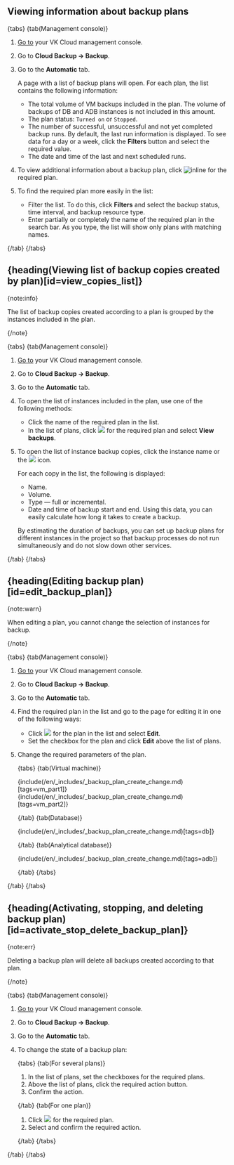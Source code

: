 ## Viewing information about backup plans

{tabs}
{tab(Management console)}

1. [Go to](https://msk.cloud.vk.com/app/en/) your VK Cloud management console.
1. Go to **Cloud Backup → Backup**.
1. Go to the **Automatic** tab.

    A page with a list of backup plans will open. For each plan, the list contains the following information:

    * The total volume of VM backups included in the plan. The volume of backups of DB and ADB instances is not included in this amount.
    * The plan status: `Turned on` or `Stopped`.
    * The number of successful, unsuccessful and not yet completed backup runs. By default, the last run information is displayed. To see data for a day or a week, click the **Filters** button and select the required value.
    * The date and time of the last and next scheduled runs.

1. To view additional information about a backup plan, click ![](/en/assets/info-icon.svg "inline") for the required plan.
1. To find the required plan more easily in the list:

    * Filter the list. To do this, click **Filters** and select the backup status, time interval, and backup resource type.
    * Enter partially or completely the name of the required plan in the search bar. As you type, the list will show only plans with matching names.

{/tab}
{/tabs}

## {heading(Viewing list of backup copies created by plan)[id=view_copies_list]}

{note:info}

The list of backup copies created according to a plan is grouped by the instances included in the plan.

{/note}

{tabs}
{tab(Management console)}

1. [Go to](https://msk.cloud.vk.com/app/en/) your VK Cloud management console.
1. Go to **Cloud Backup → Backup**.
1. Go to the **Automatic** tab.
1. To open the list of instances included in the plan, use one of the following methods:

   * Click the name of the required plan in the list.
   * In the list of plans, click ![ ](/en/assets/more-icon.svg "inline") for the required plan and select **View backups**.

1. To open the list of instance backup copies, click the instance name or the ![ ](/en/assets/right-arrow-icon.svg "inline") icon.

   For each copy in the list, the following is displayed:

   * Name.
   * Volume.
   * Type — full or incremental.
   * Date and time of backup start and end. Using this data, you can easily calculate how long it takes to create a backup.

   By estimating the duration of backups, you can set up backup plans for different instances in the project so that backup processes do not run simultaneously and do not slow down other services.

{/tab}
{/tabs}

## {heading(Editing backup plan)[id=edit_backup_plan]}

{note:warn}

When editing a plan, you cannot change the selection of instances for backup.

{/note}

{tabs}
{tab(Management console)}

1. [Go to](https://msk.cloud.vk.com/app/en/) your VK Cloud management console.
1. Go to **Cloud Backup → Backup**.
1. Go to the **Automatic** tab.
1. Find the required plan in the list and go to the page for editing it in one of the following ways:

   * Click ![ ](/en/assets/more-icon.svg "inline") for the plan in the list and select **Edit**.
   * Set the checkbox for the plan and click **Edit** above the list of plans.

1. Change the required parameters of the plan.

   {tabs}
   {tab(Virtual machine)}

   {include(/en/_includes/_backup_plan_create_change.md)[tags=vm_part1]}
   {include(/en/_includes/_backup_plan_create_change.md)[tags=vm_part2]}

   {/tab}
   {tab(Database)}

   {include(/en/_includes/_backup_plan_create_change.md)[tags=db]}

   {/tab}
   {tab(Analytical database)}

   {include(/en/_includes/_backup_plan_create_change.md)[tags=adb]}

   {/tab}
   {/tabs}

{/tab}
{/tabs}

## {heading(Activating, stopping, and deleting backup plan)[id=activate_stop_delete_backup_plan]}

{note:err}

Deleting a backup plan will delete all backups created according to that plan.

{/note}

{tabs}
{tab(Management console)}

1. [Go to](https://msk.cloud.vk.com/app/en) your VK Cloud management console.
1. Go to **Cloud Backup → Backup**.
1. Go to the **Automatic** tab.
1. To change the state of a backup plan:

   {tabs}
   {tab(For several plans)}

   1. In the list of plans, set the checkboxes for the required plans.
   1. Above the list of plans, click the required action button.
   1. Confirm the action.

   {/tab}
   {tab(For one plan)}

   1. Click ![ ](/en/assets/more-icon.svg "inline") for the required plan.
   1. Select and confirm the required action.

   {/tab}
   {/tabs}

{/tab}
{/tabs}
